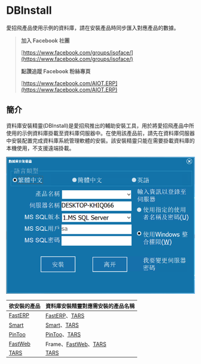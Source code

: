 # DBInstall
愛招飛產品使用示例的資料庫，請在安裝產品時同步匯入對應產品的數據。

> **加入 Facebook 社團**
>
> [https://www.facebook.com/groups/isoface/](https://www.facebook.com/groups/isoface/)
> 
> **點讚追蹤 Facebook 粉絲專頁**
> 
> [https://www.facebook.com/AIOT.ERP](https://www.facebook.com/AIOT.ERP)

## 簡介

資料庫安裝精靈(DBInstall)是愛招飛推出的輔助安裝工具，用於將愛招飛產品中所使用的示例資料庫掛載至資料庫伺服器中。在使用該產品前，請先在資料庫伺服器中安裝配置完成資料庫系統管理軟體的安裝。該安裝精靈只能在需要掛載資料庫的本機使用，不支援遠端掛載。

![](images/e3201ac5.png)

|欲安裝的產品|	資料庫安裝精靈對應需安裝的產品名稱|
|---|---|
|[FastERP](https://github.com/isoface-iot/FastERP)|	[FastERP](https://github.com/isoface-iot/FastERP)、[TARS](https://github.com/isoface-iot/TARS)|
|[Smart](https://github.com/isoface-iot/Smart)|	[Smart](https://github.com/isoface-iot/Smart)、[TARS](https://github.com/isoface-iot/TARS)|
|[PinToo](https://github.com/isoface-iot/PinToo)|	[PinToo](https://github.com/isoface-iot/PinToo)、[TARS](https://github.com/isoface-iot/TARS)
|[FastWeb](https://github.com/isoface-iot/FastWeb)|	Frame、[FastWeb](https://github.com/isoface-iot/FastWeb)、[TARS](https://github.com/isoface-iot/TARS)|
|[TARS](https://github.com/isoface-iot/TARS)|	[TARS](https://github.com/isoface-iot/TARS)|